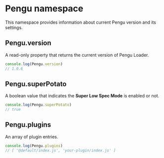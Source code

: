 # Pengu namespace

This namespace provides information about current Pengu version and its settings.

## Pengu.version

<Badge type="info" text="string" />
<Badge type="tip" text="since v1.0.6" />

A read-only property that returns the current version of Pengu Loader.

```js
console.log(Pengu.version)
// 1.0.6
```

## Pengu.superPotato

<Badge type="info" text="boolean" />
<Badge type="tip" text="since v1.0.6" />

A boolean value that indicates the **Super Low Spec Mode** is enabled or not.

```js
console.log(Pengu.superPotato)
// true
```

## Pengu.plugins

<Badge type="info" text="string[ ]" />
<Badge type="tip" text="since v1.0.6" />

An array of plugin entries.

```js
console.log(Pengu.plugins)
// [ '@default/index.js', 'your-plugin/index.js' ]
```
